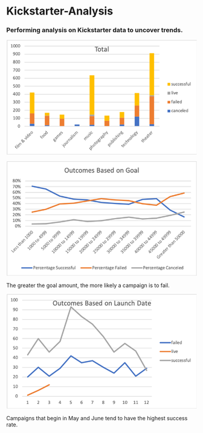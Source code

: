 # Kickstarter-Analysis

### Performing analysis on Kickstarter data to uncover trends. 


![Picture1.png](Picture1.png)



![Outcomes_Based_on_Goal.png](Outcomes_Based_on_Goal.png)

The greater the goal amount, the more likely a campaign is to fail. 



![Outcomes_Based_on_Launch_Date.png](Outcomes_Based_on_Launch_Date.png)

Campaigns that begin in May and June tend to have the highest success rate. 
